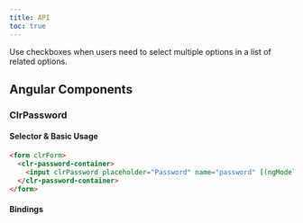 ```yaml
---
title: API
toc: true
---
```


Use checkboxes when users need to select multiple options in a list of related options.

## Angular Components

### ClrPassword

#### Selector & Basic Usage

```html
<form clrForm>
  <clr-password-container>
    <input clrPassword placeholder="Password" name="password" [(ngModel)]="exampleOne" />
  </clr-password-container>
</form>
```

#### Bindings

<DocComponentApi component="ClrFormCommon" item="bindings" />
